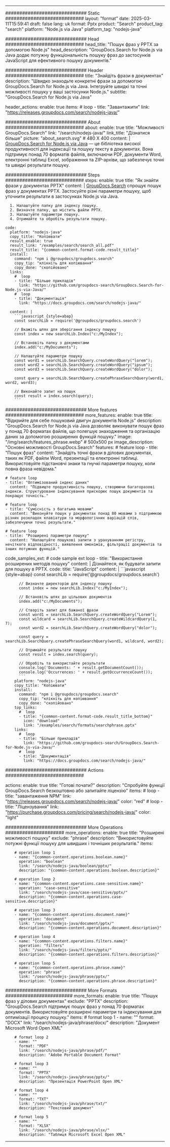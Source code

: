 
---
############################# Static ############################
layout: "format"
date:  2025-03-11T15:59:41
draft: false
lang: uk
format: Pptx
product: "Search"
product_tag: "search"
platform: "Node.js via Java"
platform_tag: "nodejs-java"

############################# Head ############################
head_title: "Пошук фраз у PPTX за допомогою Node.js"
head_description: "GroupDocs.Search for Node.js via Java додає потужну функціональність пошуку фраз до застосунків JavaScript для ефективного пошуку документів."

############################# Header ############################
title: "Знайдіть фрази в документах" 
description: "Швидко знаходьте конкретні фрази за допомогою GroupDocs.Search for Node.js via Java. Інтегруйте швидкі та точні можливості пошуку у ваші застосунки Node.js."
subtitle: "GroupDocs.Search for Node.js via Java" 

header_actions:
  enable: true
  items:
    #  loop
    - title: "Завантажити"
      link: "https://releases.groupdocs.com/search/nodejs-java/"
      
############################# About ############################
about:
    enable: true
    title: "Можливості GroupDocs.Search"
    link: "/search/nodejs-java/"
    link_title: "Дізнатися більше"
    picture: "about_search.svg" # 480 X 400
    content: |
       [GroupDocs.Search for Node.js via Java](/search/nodejs-java/) — це бібліотека високої продуктивності для індексації та пошуку тексту в документах. Вона підтримує понад 70 форматів файлів, включаючи PDF, документи Word, електронні таблиці Excel, зображення та ZIP-архіви, що забезпечує точні та швидкі результати пошуку.

############################# Steps ############################
steps:
    enable: true
    title: "Як знайти фрази у документах PPTX"
    content: |
      [GroupDocs.Search](/search/nodejs-java/) спрощує пошук фраз у документах PPTX. Застосуйте різні параметри пошуку, щоб уточнити результати в застосунках Node.js via Java.
      
      1. Налаштуйте папку для індексу пошуку.
      2. Визначте папку, що містить файли PPTX.
      3. Налаштуйте параметри пошуку.
      4. Отримайте та обробіть результати пошуку.
   
    code:
      platform: "nodejs-java"
      copy_title: "Копіювати"
      result_enable: true
      result_link: "/examples/search/search_all.pdf"
      result_title: "{common-content.format-code.result_title}"
      install:
        command: "npm i @groupdocs/groupdocs.search"
        copy_tip: "клікніть для копіювання"
        copy_done: "скопійовано"
      links:
        #  loop
        - title: "Більше прикладів"
          link: "https://github.com/groupdocs-search/GroupDocs.Search-for-Node.js-via-Java/"
        #  loop
        - title: "Документація"
          link: "https://docs.groupdocs.com/search/nodejs-java/"
          
      content: |
        ```javascript {style=abap}
        const searchLib = require('@groupdocs/groupdocs.search')

        // Вкажіть шлях для зберігання індексу пошуку
        const index = new searchLib.Index("c:/MyIndex");

        // Встановіть папку з документами
        index.add("c:/MyDocuments");

        // Налаштуйте параметри пошуку
        const word1 = searchLib.SearchQuery.createWordQuery("lorem");
        const word2 = searchLib.SearchQuery.createWordQuery("ipsum");
        const word3 = searchLib.SearchQuery.createWordQuery("dolor");

        const query = searchLib.SearchQuery.createPhraseSearchQuery(word1, word2, word3);

        // Виконайте запит на пошук
        const result = index.search(query);
        ```            

############################# More features ############################
more_features:
  enable: true
  title: "Відкрийте для себе пошуковий двигун документів Node.js"
  description: "GroupDocs.Search for Node.js via Java дозволяє виконувати пошук фраз у понад 70 форматах файлів, що полегшує знаходження та організацію даних за допомогою розширених функцій пошуку."
  image: "/img/search/features_phrase.webp" # 500x500 px
  image_description: "Основні можливості GroupDocs.Search"
  features:
    # feature loop
    - title: "Пошук фраз"
      content: "Знайдіть точні фрази в ділових документах, таких як PDF, файли Word, презентації та електронні таблиці. Використовуйте підстановчі знаки та гнучкі параметри пошуку, коли повна фраза невідома."

    # feature loop
    - title: "Оптимізований індекс даних"
      content: "Підвищте продуктивність пошуку, створюючи багаторазові індекси. Структуроване індексування прискорює пошук документів та покращує точність."

    # feature loop
    - title: "Сумісність з багатьма мовами"
      content: "Виконуйте пошук у документах понад 80 мовами з підтримкою різних розкладок клавіатури та морфологічних варіацій слів, забезпечуючи точні результати."

    # feature loop
    - title: "Розширені параметри пошуку"
      content: "Налаштуйте пошукові запити з урахуванням регістру, нечіткого відповідності, виявлення омонімів, фільтрації документів та інших потужних функцій."
      
  code_samples_ext:
    # code sample ext loop
    - title: "Використання розширених методів пошуку"
      content: |
        Дізнайтеся, як будувати запити для пошуку в PPTX.
      code:
        title: "JavaScript"
        content: |
          ```javascript {style=abap}
          const searchLib = require('@groupdocs/groupdocs.search')
          
          // Визначте директорію для індексу пошуку
          const index = new searchLib.Index("c:/MyIndex");
              
          // Встановіть шлях до цільових документів
          index.add("c:/MyDocuments");

          // Створіть запит для бажаної фрази
          const word1 = searchLib.SearchQuery.createWordQuery("Lorem");
          const wildcard = searchLib.SearchQuery.createWildcardQuery(1, 7);
          const word2 = searchLib.SearchQuery.createWordQuery("dolor");

          const query = searchLib.SearchQuery.createPhraseSearchQuery(word1, wildcard, word2);

          // Отримайте результати пошуку
          const result = index.search(query);
          
          // Обробіть та використайте результати
          console.log('Documents: ' + result.getDocumentCount());
          console.log('Occurrences: ' + result.getOccurrenceCount());
          ```
        platform: "nodejs-java"
        copy_title: "Копіювати"
        install:
          command: "npm i @groupdocs/groupdocs.search"
          copy_tip: "клікніть для копіювання"
          copy_done: "скопійовано"
        top_links:
          #  loop
          - title: "{common-content.format-code.result_title_bottom}"
            icon: "download"
            link: "/examples/search/formats/searchphrase.pptx"
        links:
          #  loop
          - title: "Більше прикладів"
            link: "https://github.com/groupdocs-search/GroupDocs.Search-for-Node.js-via-Java/"
          #  loop
          - title: "Документація"
            link: "https://docs.groupdocs.com/search/nodejs-java/"
            

            


############################# Actions ############################

actions:
  enable: true
  title: "Готові почати?"
  description: "Спробуйте функції GroupDocs.Search безкоштовно або запитайте ліцензію"
  items:
    #  loop
    - title: "завантаження NPM"
      link: "https://releases.groupdocs.com/search/nodejs-java/"
      color: "red"
        #  loop
    - title: "Ліцензування"
      link: "https://purchase.groupdocs.com/pricing/search/nodejs-java/"
      color: "light"


############################# More Operations #####################
more_operations:
    enable: true
    title: "Розширені можливості пошуку"
    exclude: "phrase"
    description: "Використовуйте потужні функції пошуку для швидших і точніших результатів."
    items: 
          
        # operation loop 1
        - name: "{common-content.operations.boolean.name}"
          operation: "boolean"
          link: "/search/nodejs-java/boolean/pptx/"
          description: "{common-content.operations.boolean.description}"

        # operation loop 2
        - name: "{common-content.operations.case-sensitive.name}"
          operation: "case-sensitive"
          link: "/search/nodejs-java/case-sensitive/pptx/"
          description: "{common-content.operations.case-sensitive.description}"

        # operation loop 3
        - name: "{common-content.operations.document.name}"
          operation: "document"
          link: "/search/nodejs-java/document/pptx/"
          description: "{common-content.operations.document.description}"

        # operation loop 4
        - name: "{common-content.operations.filters.name}"
          operation: "filters"
          link: "/search/nodejs-java/filters/pptx/"
          description: "{common-content.operations.filters.description}"

        # operation loop 5
        - name: "{common-content.operations.phrase.name}"
          operation: "phrase"
          link: "/search/nodejs-java/phrase/pptx/"
          description: "{common-content.operations.phrase.description}"
          
        
          
############################# More Formats ########################
more_formats:
    enable: true
    title: "Пошук фраз у ділових документах"
    exclude: "PPTX"
    description: "GroupDocs.Search підтримує пошук фраз у понад 70 форматах документів. Використовуйте розширені параметри та індексування для оптимізації процесу пошуку."
    items: 
        # format loop 1
        - name: ""
          format: "DOCX"
          link: "/search/nodejs-java/phrase/docx/"
          description: "Документ Microsoft Word Open XML"
          
        # format loop 2
        - name: ""
          format: "PDF"
          link: "/search/nodejs-java/phrase/pdf/"
          description: "Adobe Portable Document Format"
          
        # format loop 3
        - name: ""
          format: "PPTX"
          link: "/search/nodejs-java/phrase/pptx/"
          description: "Презентація PowerPoint Open XML"

        # format loop 4
        - name: ""
          format: "TXT"
          link: "/search/nodejs-java/phrase/txt/"
          description: "Текстовий документ"
          
        # format loop 5
        - name: ""
          format: "XLSX"
          link: "/search/nodejs-java/phrase/xlsx/"
          description: "Таблиця Microsoft Excel Open XML"
  

---